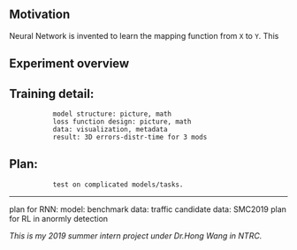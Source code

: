 ## Motivation
  Neural Network is invented to learn the mapping function from `X` to `Y`. This 
## Experiment overview
## Training detail:
               model structure: picture, math
               loss function design: picture, math
               data: visualization, metadata
               result: 3D errors-distr-time for 3 mods
## Plan:
               test on complicated models/tasks.

 
-----------------------------------
plan for RNN:
                model:
                benchmark data:
                traffic candidate data: SMC2019
plan for RL in anormly detection

*This is my 2019 summer intern project under Dr.Hong Wang in NTRC.*

